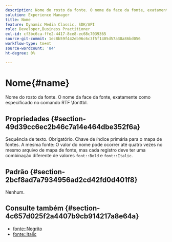 ```yaml
---
description: Nome do rosto da fonte. O nome da face da fonte, exatamente como especificado no comando RTF \fonttbl.
solution: Experience Manager
title: Nome
feature: Dynamic Media Classic, SDK/API
role: Developer,Business Practitioner
exl-id: cf3bc6ca-ffe2-4417-8ce8-ec68c7039365
source-git-commit: 1ec8b59f442eb96c6c3f5f1405d57a38a86bd056
workflow-type: tm+mt
source-wordcount: '84'
ht-degree: 0%

---
```


# Nome{#name}

Nome do rosto da fonte. O nome da face da fonte, exatamente como especificado no comando RTF \fonttbl.

## Propriedades {#section-49d39cc6ec2b46c7a14e464dbe352f6a}

Sequência de texto. Obrigatório. Chave de índice primária para o mapa de fontes. A mesma fonte::O valor do nome pode ocorrer até quatro vezes no mesmo arquivo de mapa de fonte, mas cada registro deve ter uma combinação diferente de valores `font::Bold` e `font::Italic`.

## Padrão {#section-2bcf8ad7a7934956ad2cd42fd0d401f8}

Nenhum.

## Consulte também {#section-4c657d025f2a4407b9cb914217a8e64a}

* [fonte::Negrito](r-bold-font.md#reference_F7B017EF67574A29ABFC3954AB64159C)
* [fonte::Italic](r-italic-font.md#reference_DC04A532B34A41AF81B0B9644ACFAAD6)
